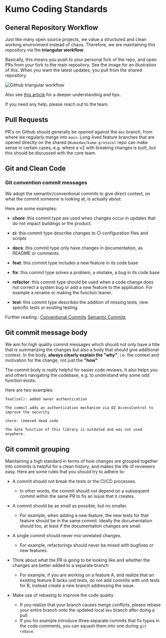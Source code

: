 
# Kumo Coding Standards

## General Repository Workflow
Just like many open source projects, we value a structured and clean working environment instead of chaos.
Therefore, we are maintaining this repository via the **triangular workflow**. 

Basically, this means you push to your personal fork of the repo, and open PRs from your fork to the main repository. See the image for an illustration of this. When you want the latest updates, you pull from the shared repository.

![Github triangular workflow](https://github.blog/wp-content/uploads/2015/07/5dcdcae4-354a-11e5-9f82-915914fad4f7.png?fit=2000%2C951)

Also see [this article](https://felipec.wordpress.com/2014/05/11/git-triangular-workflows/) for a deeper understanding and tips.

If you need any help, please reach out to the team. 

## Pull Requests
PR's on Github should generally be opened against the `dev` branch, from where we regularly merge into `main`. 
Long-lived feature branches that are opened directly on the shared `@kumodao/kumo-protocol` repo can make sense in certain cases, e.g. where a v2 with breaking changes is built, but this should be discussed with the core team.

## Git and Clean Code
### Git convention commit messages

We adopt the semantic/conventional commits to give direct context, on what the commit someone is looking at, is actually about:

Here are some examples:

- **chore**: this commit type are used when changes occur in updates that do not impact buildings or the product.

- **ci**: this commit type describe changes to CI configuration files and scripts

- **docs**: this commit type only have changes in documentation, as README or comments.

- **feat**: this commit type includes a new feature in its code base 

- **fix**: this commit type solves a problem, a mistake, a bug in its code base 

- **refactor**: this commit type should be used when a code change does not correct a system bug or add a new feature to the application. For example a rename or making the function leaner.

- **test**: this commit type describes the addition of missing tests, new specific tests or existing testing.

Further reading.:
 [Conventional Commits](https://www.conventionalcommits.org/en/v1.0.0/)
[Semantic Commits](https://mazer.dev/en/git/best-practices/git-semantic-commits/)

## Git commit message body

We aim for high quality commit messages which should not only have  a title that is summarizing the changes but also
 a body that should give additional context.
In the body, **always clearly explain the "why"**, i.e. the context and motivation for the change, not just the **"how"**.

The commit body is really helpful for easier code reviews. It also helps you and others navigating the codebase, e.g. to understand why some odd function exists.

Here are two examples:

```
feat(sol): added owner authentication

The commit adds an authentication mechanism via OZ AccessControl to improve the security
```

```
chore: removed dead code

The date function of this library is outdated and was not used anywhere.
```


## Git commit grouping

Maintaining a high standard in terms of how changes are grouped together
into commits is helpful for a clean history, and makes the life of reviewers easy. 
Here are some rules that you should try to adhere to:

- A commit should not break the tests or the CI/CD processes.
    - In other words, the commit should not depend on a subsequent commit within the same PR to fix an issue that it creates.

- A commit should be as small as possible, but no smaller.

  - For example, when adding a new feature, the new tests for that
    feature should be in the same commit. Ideally the
    documentation should too, at least if the documentation
    changes are small.

- A single commit should never mix unrelated changes.

  - For example, refactorings should never be mixed with bugfixes or new features.

- Think about what the PR is going to be looking like and whether the changes are better added to a separate branch

    - For example, if you are working on a feature A, and realize that an existing feature B lacks unit tests, do not add commits with unit tests for B, instead create a new branch addressing the issue.

- Make use of rebasing to improve the code quality

    - If you realize that your branch causes merge conflicts, please rebase your entire branch onto the updated local `dev` branch after doing a pull. 
    - If you for example introduce three separate commits that fix typos in the code comments, you can squash them into one during `git rebase`.